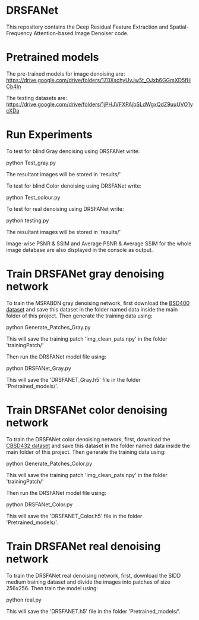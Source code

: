# DRSFANet
This repository contains the Deep Residual Feature Extraction and Spatial-Frequency Attention-based Image Denoiser code.

# Pretrained models
The pre-trained models for image denoising are: https://drive.google.com/drive/folders/1Z0XschyUvJw5t_OJxb6GGmXD5fHCb4In

The testing datasets are: https://drive.google.com/drive/folders/1jPHJVFXPAjbSLdWgxQdZ9uuUVO1ycXDa

# Run Experiments

To test for blind Gray denoising using DRSFANet write:

python Test_gray.py

The resultant images will be stored in 'results/'

To test for blind Color denoising using DRSFANet write:

python Test_colour.py

To test for real denoising using DRSFANet write:

python testing.py

The resultant images will be stored in 'results/'

Image-wise PSNR & SSIM and Average PSNR & Average SSIM for the whole image database are also displayed in the console as output.

# Train DRSFANet gray denoising network

To train the MSPABDN gray denoising network, first download the [BSD400 dataset](https://github.com/smartboy110/denoising-datasets/tree/main/BSD400) and save this dataset in the folder named data inside the main folder of this project. Then generate the training data using:

python Generate_Patches_Gray.py

This will save the training patch 'img_clean_pats.npy' in the folder 'trainingPatch/'

Then run the DRSFANet model file using:

python DRSFANet_Gray.py

This will save the 'DRSFANET_Gray.h5' file in the folder 'Pretrained_models/'.

# Train DRSFANet color denoising network

To train the DRSFANet color denoising network, first, download the [CBSD432 dataset](https://github.com/Magauiya/Extended_SURE/tree/master/Dataset/CBSD432) and save this dataset in the folder named data inside the main folder of this project. Then generate the training data using:

python Generate_Patches_Color.py

This will save the training patch 'img_clean_pats.npy' in the folder 'trainingPatch/'

Then run the DRSFANet model file using:

python DRSFANet_Color.py

This will save the 'DRSFANET_Color.h5' file in the folder 'Pretrained_models/'.

# Train DRSFANet real denoising network

To train the DRSFANet real denoising network, first, download the SIDD medium training dataset and divide the images into patches of size 256x256. Then train the model using:

python real.py

This will save the 'DRSFANET.h5' file in the folder 'Pretrained_models/'.
